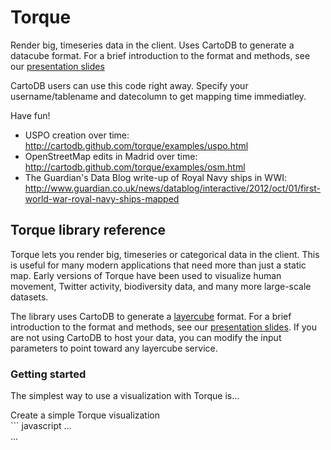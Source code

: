 Torque
==

Render big, timeseries data in the client. Uses CartoDB to generate a datacube format. For a brief introduction to the format and methods, see our [presentation slides](http://gijs.github.com/images/cartodb_datacubes.pdf)

CartoDB users can use this code right away. Specify your username/tablename and datecolumn to get mapping time immediatley.

Have fun!

* USPO creation over time: http://cartodb.github.com/torque/examples/uspo.html
* OpenStreetMap edits in Madrid over time: http://cartodb.github.com/torque/examples/osm.html
* The Guardian's Data Blog write-up of Royal Navy ships in WWI: http://www.guardian.co.uk/news/datablog/interactive/2012/oct/01/first-world-war-royal-navy-ships-mapped

## Torque library reference

Torque lets you render big, timeseries or categorical data in the client. This is useful for many modern applications that need more than just a static map. Early versions of Torque have been used to visualize human movement, Twitter activity, biodiversity data, and many more large-scale datasets.

The library uses CartoDB to generate a [layercube]() format. For a brief introduction to the format and methods, see our [presentation slides](http://gijs.github.com/images/cartodb_datacubes.pdf). If you are not using CartoDB to host your data, you can modify the input parameters to point toward any layercube service.

### Getting started

The simplest way to use a visualization with Torque is...

<div class="margin20"></div>
<div class="code_title">Create a simple Torque visualization</div>
  ``` javascript
    ...
    <body>
      <div id="map"></div>
    </body>
    ...
    <script>
      window.onload = function() {
	      // Create a Leaflet map
	      var map = new L.Map('map', {
	        zoomControl: true,
	        center: [40, 0],
	        //center: [36.60670888641815,  38.627929687],
	        zoom: 3
	      });

	      // Add a basemap, here we use one provided by Stamen
	      L.tileLayer('http://tile.stamen.com/toner/{z}/{x}/{y}.png', {
	        attribution: 'Stamen'
	      }).addTo(map);



	      // Add Torque visualization
	      // - create the torqueLayer object
	      // - add the torqueLayer to the map
	      var torqueLayer = new L.TorqueLayer({
	        provider: 'sql_api',
	        user       : 'viz2',
	        table      : 'ow',
	        column     : 'date',
	        countby    : 'count(cartodb_id)',
	        resolution: 1,
	        is_time: true,
	        steps: 750,
	        pixel_size: 4,
	        blendmode  : 'lighter'
	      });

	      torqueLayer.addTo(map);
	      var t = 0;
	      setInterval(function() {
	        torqueLayer.setKey((t++%750));
	      }, 100);
      }
    </script>
  ```
<div class="margin20"></div>

[Grab the complete example source code](https://github.com/CartoDB/cartodb.js/blob/develop/examples/easy.html)
